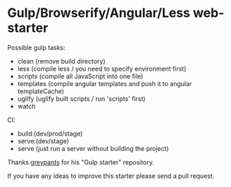 Gulp/Browserify/Angular/Less web-starter
===============

Possible gulp tasks:
- clean (remove build directory)
- less (compile less / you need to specify environment first)
- scripts (compile all JavaScript into one file)
- templates (compile angular templates and push it to angular templateCache)
- uglify (uglify built scripts / run 'scripts' first)
- watch

CI:
- build:(dev/prod/stage)
- serve:(dev/stage)
- serve (just run a server without building the project)


Thanks <a href="//github.com/greypants/gulp-starter">greypants</a> for his "Gulp starter" repository.




If you have any ideas to improve this starter please send a pull request.
